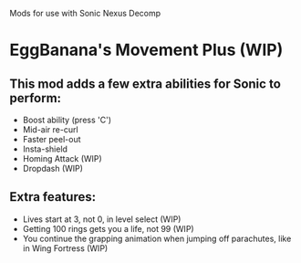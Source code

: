 Mods for use with Sonic Nexus Decomp



# EggBanana's Movement Plus (WIP)


## This mod adds a few extra abilities for Sonic to perform:
+ Boost ability (press 'C')
+ Mid-air re-curl
+ Faster peel-out
+ Insta-shield
+ Homing Attack (WIP)
+ Dropdash (WIP)


## Extra features:
+ Lives start at 3, not 0, in level select (WIP)
+ Getting 100 rings gets you a life, not 99 (WIP)
+ You continue the grapping animation when jumping off parachutes, like in Wing Fortress (WIP)
